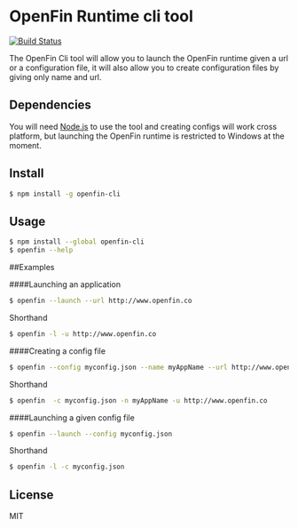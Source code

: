 # OpenFin Runtime cli tool

[![Build Status](https://travis-ci.org/openfin/openfin-cli.svg?branch=master)](https://travis-ci.org/openfin/openfin-cli)

The OpenFin Cli tool will allow you to launch the OpenFin runtime given a url or a configuration file, it will also allow you to create configuration files by giving only name and url.

## Dependencies

You will need [Node.js](http://nodejs.org/) to use the tool and creating configs will work cross platform, but launching the OpenFin runtime is restricted to Windows at the moment.

## Install

```sh
$ npm install -g openfin-cli
```


## Usage

```sh
$ npm install --global openfin-cli
$ openfin --help
```

##Examples

####Launching an application

```sh
$ openfin --launch --url http://www.openfin.co
```

Shorthand
```sh
$ openfin -l -u http://www.openfin.co
```

####Creating a config file

```sh
$ openfin --config myconfig.json --name myAppName --url http://www.openfin.co
```

Shorthand
```sh
$ openfin  -c myconfig.json -n myAppName -u http://www.openfin.co
```

####Launching a given config file

```sh
$ openfin --launch --config myconfig.json
```

Shorthand
```sh
$ openfin -l -c myconfig.json
```

## License

MIT


[npm-url]: https://npmjs.org/package/openfin-cli
[npm-image]: https://badge.fury.io/js/openfin-cli.svg
[travis-url]: https://travis-ci.org/rdepena/openfin-cli
[travis-image]: https://travis-ci.org/rdepena/openfin-cli.svg?branch=master
[daviddm-url]: https://david-dm.org/rdepena/openfin-cli.svg?theme=shields.io
[daviddm-image]: https://david-dm.org/rdepena/openfin-cli
